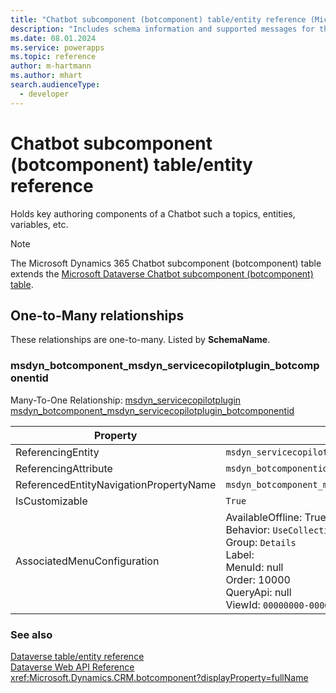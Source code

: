 ```yaml
---
title: "Chatbot subcomponent (botcomponent) table/entity reference (Microsoft Dynamics 365)"
description: "Includes schema information and supported messages for the Chatbot subcomponent (botcomponent) table/entity with Microsoft Dynamics 365."
ms.date: 08.01.2024
ms.service: powerapps
ms.topic: reference
author: m-hartmann
ms.author: mhart
search.audienceType: 
  - developer
---
```


# Chatbot subcomponent (botcomponent) table/entity reference

Holds key authoring components of a Chatbot such a topics, entities, variables, etc.

> [!NOTE]
> The Microsoft Dynamics 365 Chatbot subcomponent (botcomponent) table extends the [Microsoft Dataverse Chatbot subcomponent (botcomponent) table](/power-apps/developer/data-platform/reference/entities/botcomponent).




## One-to-Many relationships

These relationships are one-to-many. Listed by **SchemaName**.

### <a name="BKMK_msdyn_botcomponent_msdyn_servicecopilotplugin_botcomponentid"></a> msdyn_botcomponent_msdyn_servicecopilotplugin_botcomponentid

Many-To-One Relationship: [msdyn_servicecopilotplugin msdyn_botcomponent_msdyn_servicecopilotplugin_botcomponentid](msdyn_servicecopilotplugin.md#BKMK_msdyn_botcomponent_msdyn_servicecopilotplugin_botcomponentid)

|Property|Value|
|---|---|
|ReferencingEntity|`msdyn_servicecopilotplugin`|
|ReferencingAttribute|`msdyn_botcomponentid`|
|ReferencedEntityNavigationPropertyName|`msdyn_botcomponent_msdyn_servicecopilotplugin_botcomponentid`|
|IsCustomizable|`True`|
|AssociatedMenuConfiguration|AvailableOffline: True<br />Behavior: `UseCollectionName`<br />Group: `Details`<br />Label: <br />MenuId: null<br />Order: 10000<br />QueryApi: null<br />ViewId: `00000000-0000-0000-0000-000000000000`|



### See also

[Dataverse table/entity reference](../about-entity-reference.md)  
[Dataverse Web API Reference](/power-apps/developer/data-platform/webapi/reference/about)   
<xref:Microsoft.Dynamics.CRM.botcomponent?displayProperty=fullName>
